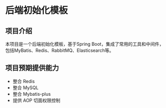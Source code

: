 # 后端初始化模板

## 项目介绍
本项目是一个后端初始化模板，基于Spring Boot，集成了常用的工具和中间件，包括MyBatis、Redis、RabbitMQ、Elasticsearch等。


## 项目预期提供能力
- 整合 Redis 
- 整合 MySQL
- 整合 Mybatis-plus
- 提供 AOP 切面权限控制


